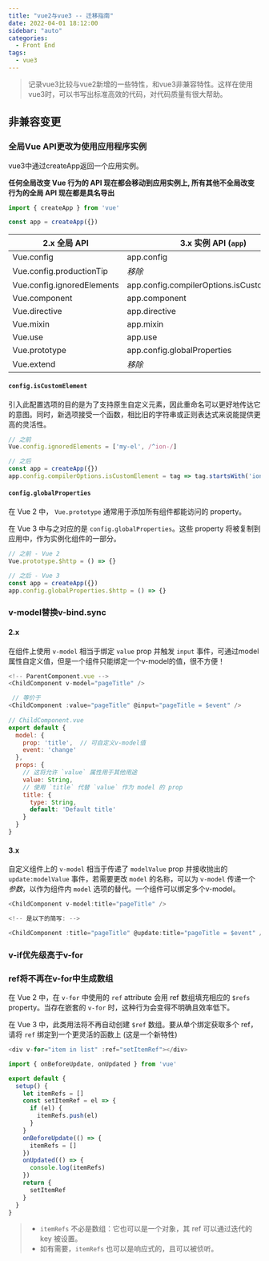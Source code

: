 ```yaml
---
title: "vue2与vue3 -- 迁移指南"
date: 2022-04-01 18:12:00
sidebar: "auto"
categories:
  - Front End
tags:
  - vue3
---
```


> 记录vue3比较与vue2新增的一些特性，和vue3非兼容特性。这样在使用vue3时，可以书写出标准高效的代码，对代码质量有很大帮助。

<!-- more -->



## 非兼容变更

### 全局Vue API更改为使用应用程序实例

vue3中通过createApp返回一个应用实例。

**任何全局改变 Vue 行为的 API 现在都会移动到应用实例上, 所有其他不全局改变行为的全局 API 现在都是具名导出**

```js
import { createApp } from 'vue'

const app = createApp({})
```

| 2.x 全局 API               | 3.x 实例 API (`app`)                       |
| -------------------------- | ------------------------------------------ |
| Vue.config                 | app.config                                 |
| Vue.config.productionTip   | *移除*                                     |
| Vue.config.ignoredElements | app.config.compilerOptions.isCustomElement |
| Vue.component              | app.component                              |
| Vue.directive              | app.directive                              |
| Vue.mixin                  | app.mixin                                  |
| Vue.use                    | app.use                                    |
| Vue.prototype              | app.config.globalProperties                |
| Vue.extend                 | *移除*                                     |



#### `config.isCustomElement`

引入此配置选项的目的是为了支持原生自定义元素，因此重命名可以更好地传达它的意图。同时，新选项接受一个函数，相比旧的字符串或正则表达式来说能提供更高的灵活性。

```js
// 之前
Vue.config.ignoredElements = ['my-el', /^ion-/]

// 之后
const app = createApp({})
app.config.compilerOptions.isCustomElement = tag => tag.startsWith('ion-')
```



#### `config.globalProperties`

在 Vue 2 中， `Vue.prototype` 通常用于添加所有组件都能访问的 property。

在 Vue 3 中与之对应的是 `config.globalProperties`。这些 property 将被复制到应用中，作为实例化组件的一部分。

```js
// 之前 - Vue 2
Vue.prototype.$http = () => {}

// 之后 - Vue 3
const app = createApp({})
app.config.globalProperties.$http = () => {}
```



### v-model替换v-bind.sync

#### 2.x

在组件上使用 `v-model` 相当于绑定 `value` prop 并触发 `input` 事件，可通过model属性自定义值，但是一个组件只能绑定一个v-model的值，很不方便！

```js
<!-- ParentComponent.vue -->
<ChildComponent v-model="pageTitle" />

 // 等价于
<ChildComponent :value="pageTitle" @input="pageTitle = $event" />
  
// ChildComponent.vue
export default {
  model: {
    prop: 'title',  // 可自定义v-model值
    event: 'change'
  },
  props: {
    // 这将允许 `value` 属性用于其他用途
    value: String,
    // 使用 `title` 代替 `value` 作为 model 的 prop
    title: {
      type: String,
      default: 'Default title'
    }
  }
}
```



#### 3.x

自定义组件上的 `v-model` 相当于传递了 `modelValue` prop 并接收抛出的 `update:modelValue` 事件，若需要更改 `model` 的名称，可以为 `v-model` 传递一个*参数*，以作为组件内 `model` 选项的替代。一个组件可以绑定多个v-model。

```js
<ChildComponent v-model:title="pageTitle" />

<!-- 是以下的简写: -->

<ChildComponent :title="pageTitle" @update:title="pageTitle = $event" />
```



### v-if优先级高于v-for



### ref将不再在v-for中生成数组

在 Vue 2 中，在 `v-for` 中使用的 `ref` attribute 会用 ref 数组填充相应的 `$refs` property。当存在嵌套的 `v-for` 时，这种行为会变得不明确且效率低下。

在 Vue 3 中，此类用法将不再自动创建 `$ref` 数组。要从单个绑定获取多个 ref，请将 `ref` 绑定到一个更灵活的函数上 (这是一个新特性)

```js
<div v-for="item in list" :ref="setItemRef"></div>

import { onBeforeUpdate, onUpdated } from 'vue'

export default {
  setup() {
    let itemRefs = []
    const setItemRef = el => {
      if (el) {
        itemRefs.push(el)
      }
    }
    onBeforeUpdate(() => {
      itemRefs = []
    })
    onUpdated(() => {
      console.log(itemRefs)
    })
    return {
      setItemRef
    }
  }
}
```

> - `itemRefs` 不必是数组：它也可以是一个对象，其 ref 可以通过迭代的 key 被设置。
> - 如有需要，`itemRefs` 也可以是响应式的，且可以被侦听。